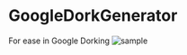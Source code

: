 # GoogleDorkGenerator
For ease in Google Dorking
![sample](https://github.com/Q0120S/GoogleDorkGenerator/assets/72891022/7f8743ea-d58f-442a-818c-2a4cad5a0b43)
